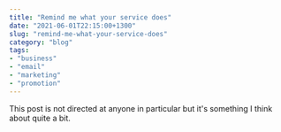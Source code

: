 ```yaml
---
title: "Remind me what your service does"
date: "2021-06-01T22:15:00+1300"
slug: "remind-me-what-your-service-does"
category: "blog"
tags:
- "business"
- "email"
- "marketing"
- "promotion"
---
```


This post is not directed at anyone in particular but it's something I think about quite a bit.


